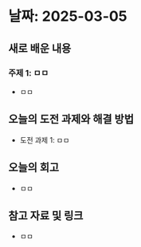 # 날짜: 2025-03-05

## 새로 배운 내용
### 주제 1: ㅁㅁ
- ㅁㅁ


## 오늘의 도전 과제와 해결 방법
- 도전 과제 1: ㅁㅁ

## 오늘의 회고
- ㅁㅁ

## 참고 자료 및 링크
- ㅁㅁ
